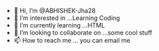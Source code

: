 - 👋 Hi, I’m @ABHISHEK-Jha28
- 👀 I’m interested in ...Learning Coding
- 🌱 I’m currently learning ...HTML
- 💞️ I’m looking to collaborate on ...some cool stuff
- 📫 How to reach me ... you can email me

<!---
ABHISHEK-Jha28/ABHISHEK-Jha28 is a ✨ special ✨ repository because its `README.md` (this file) appears on your GitHub profile.
You can click the Preview link to take a look at your changes.
--->
